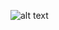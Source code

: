 ![alt text](https://github.com/travel-experience/travel-experience-ms-auth/blob/main/Travel%20Experience%20C4-2.png?raw=true)
